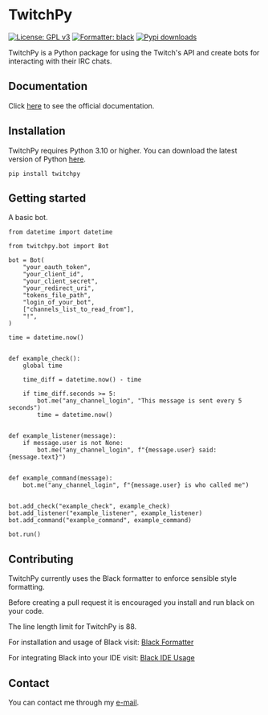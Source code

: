 # TwitchPy

[![License: GPL v3](https://img.shields.io/badge/License-GPLv3-green.svg)](https://github.com/DaCasBe/TwitchPy/blob/master/LICENSE)
[![Formatter: black](https://img.shields.io/badge/code%20style-black-000000.svg)](https://github.com/psf/black)
[![Pypi downloads](https://img.shields.io/pypi/dm/twitchpy?color=blue)](https://pypi.org/project/twitchpy)

TwitchPy is a Python package for using the Twitch's API and create bots for interacting with their IRC chats.

## Documentation

Click [here](https://dacasbe.github.io/TwitchPy/) to see the official documentation.

## Installation

TwitchPy requires Python 3.10 or higher. You can download the latest version of Python [here](https://www.python.org/downloads/).

~~~
pip install twitchpy
~~~

## Getting started

A basic bot.

~~~```python
from datetime import datetime

from twitchpy.bot import Bot

bot = Bot(
    "your_oauth_token",
    "your_client_id",
    "your_client_secret",
    "your_redirect_uri",
    "tokens_file_path",
    "login_of_your_bot",
    ["channels_list_to_read_from"],
    "!",
)

time = datetime.now()


def example_check():
    global time

    time_diff = datetime.now() - time

    if time_diff.seconds >= 5:
        bot.me("any_channel_login", "This message is sent every 5 seconds")
        time = datetime.now()


def example_listener(message):
    if message.user is not None:
        bot.me("any_channel_login", f"{message.user} said: {message.text}")


def example_command(message):
    bot.me("any_channel_login", f"{message.user} is who called me")


bot.add_check("example_check", example_check)
bot.add_listener("example_listener", example_listener)
bot.add_command("example_command", example_command)

bot.run()
~~~

## Contributing

TwitchPy currently uses the Black formatter to enforce sensible style formatting.

Before creating a pull request it is encouraged you install and run black on your code.

The line length limit for TwitchPy is 88.

For installation and usage of Black visit: [Black Formatter](https://black.readthedocs.io/en/stable/usage_and_configuration/)

For integrating Black into your IDE visit: [Black IDE Usage](https://black.readthedocs.io/en/stable/integrations/editors.html)

## Contact

You can contact me through my [e-mail](mailto:dacasbe97@gmail.com).